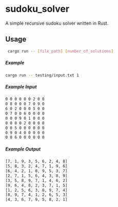 # sudoku_solver

A simple recursive sudoku solver written in Rust.

## Usage
```bash
 cargo run -- [file_path] [number_of_solutions]
 ```
 
 ##### Example
 ``` bash
 cargo run -- testing/input.txt 1
 ```
 
 ##### Example Input
 ``` bash
0 0 0 0 0 0 2 0 0 
0 8 0 0 0 7 0 9 0 
6 0 2 0 0 0 5 0 0 
0 7 0 0 6 0 0 0 0
0 0 0 9 0 1 0 0 0 
0 0 0 0 2 0 0 0 0 
0 0 5 0 0 0 0 0 0
0 9 0 4 0 0 0 0 0 
0 0 6 0 0 0 0 0 0
 ```
 ##### Example Output
 ``` bash
[7, 1, 9, 3, 5, 6, 2, 4, 8]
[5, 8, 3, 2, 4, 7, 1, 9, 6]
[6, 4, 2, 1, 8, 9, 5, 3, 7]
[2, 7, 1, 5, 6, 4, 3, 8, 9]
[3, 5, 8, 9, 7, 1, 4, 6, 2]
[9, 6, 4, 8, 2, 3, 7, 1, 5]
[1, 2, 5, 6, 3, 8, 9, 7, 4]
[8, 9, 7, 4, 1, 2, 6, 5, 3]
[4, 3, 6, 7, 9, 5, 8, 2, 1]
```
